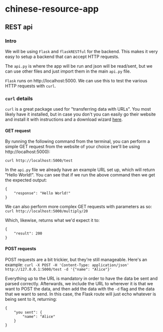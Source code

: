 # chinese-resource-app
## REST api

### Intro
We will be using `Flask` and `flaskRESTful` for the backend. This makes it very easy to setup a backend that can accept
 HTTP requests.

The `api.py` is where the app will be run and json will be read/sent, but we can use other files and just import them in
 the main `api.py` file.

`Flask` runs on http://localhost:5000. We can use this to test the various HTTP requests with `curl`.

### `curl` details
`curl` is a great package used for "transferring data with URLs". You most likely have it installed, but in case you
 don't you can easily go their website and install it with instructions and a download wizard
 [here](https://curl.haxx.se/dlwiz/?type=bin).

#### GET request
By running the following command from the terminal, you can perform a simple GET request from the website of your choice
 (we'll be using http://localhost:5000):

`curl http://localhost:5000/test`

In the `api.py` file we already have an example URL set up, which will return "Hello World!". You can see that if we run
 the above command then we get the expected output:
```
{
    "response": "Hello World!"
}
```

We can also perform more complex GET requests with parameters as so:
`curl http://localhost:5000/multiply/20`

Which, likewise, returns what we'd expect it to:
```
{
    "result": 200
}
```

#### POST requests
POST requests are a bit trickier, but they're still manageable. Here's an example:
`curl -X POST -H 'Content-Type: application/json' http://127.0.0.1:5000/test -d '{"name": "Alice"}'`

Everything up to the URL is mandatory in order to have the data be sent and parsed correctly. Afterwards, we include the
 URL to wherever it is that we want to POST the data, and then add the data with the `-d` flag and the data that we want
  to send. In this case, the Flask route will just echo whatever is being sent to it, returning:
```
{
    "you sent": {
        "name": "Alice"
    }
}
```
